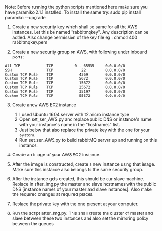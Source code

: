 Note:  Before running the python scripts mentioned here make sure you have 
paramiko 2.1.1 installed. To install the same try:  sudo pip install paramiko --upgrade

1. Create a new security key which shall be same for all the AWS instances. Let this be named "rabbitmqkey". Any description can be added.
Also change permission of the key file eg : chmod 400 rabbitmqkey.pem

2. Create a new security group on AWS, with following under inbound ports:
```
All TCP            TCP          0 - 65535     0.0.0.0/0
SSH                TCP             22         0.0.0.0/0
Custom TCP Rule    TCP            4369        0.0.0.0/0
Custom TCP Rule    TCP            5672        0.0.0.0/0
Custom TCP Rule    TCP            15672       0.0.0.0/0
Custom TCP Rule    TCP            25672       0.0.0.0/0
Custom TCP Rule    TCP            35197       0.0.0.0/0
Custom TCP Rule    TCP            55672       0.0.0.0/0
```

3. Create anew AWS EC2 instance
	1. I used Ubuntu 16.04 server with t2.micro instance type
	2. Open set_ser_AWS.py and replace public DNS or instance's name with your instance's 	name in the "hostnames" list.
	2. Just below that also replace the private key with the one for your system.
	3. Run set_ser_AWS.py  to build rabbitMQ server up and running on this instance.

4. Create an image of your AWS EC2 instance.

5. After the image is constructed, create a new instance using that image. Make sure this instance also belongs to the same security group.

6. After the instance gets created, this should be our slave machine. Replace in after_img.py the master and slave hostnames with the public DNS [instance names of your master and slave instances]. Also make the required changes at required places. 

7. Replace the private key with the one present at your computer.

8. Run the script after_img.py. This shall create the cluster of master and slave between these two instances and also set the mirroring policy between the queues.
